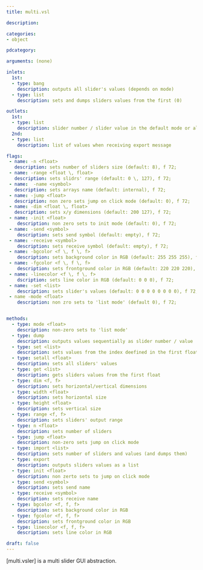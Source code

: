 ```yaml
---
title: multi.vsl

description:

categories:
- object

pdcategory:

arguments: (none)

inlets:
  1st:
  - type: bang
    description: outputs all slider's values (depends on mode)
  - type: list
    description: sets and dumps sliders values from the first (0)

outlets:
  1st:
  - type: list
    description: slider number / slider value in the default mode or all values as a list in the "list mode"
  2nd:
  - type: list
    description: list of values when receiving export message

flags: 
 - name: -n <float>
   description: sets number of sliders size (default: 8), f 72;
 - name: -range <float \, float>
   description: sets slidrs' range (default: 0 \, 127), f 72;
 - name:  -name <symbol>
   description: sets arrays name (default: internal), f 72;
 - name: -jump <float>
   description: non zero sets jump on click mode (default: 0), f 72;
 - name: -dim <float \, float>
   description: sets x/y dimensions (default: 200 127), f 72;
 - name: -init <float>
    description: non zero sets to init mode (default: 0), f 72;
 - name: -send <symbol>
    description: sets send symbol (default: empty), f 72;
 - name: -receive <symbol>
    description: sets receive symbol (default: empty), f 72;
 - name: -bgcolor <f \, f \, f>
    description: sets background color in RGB (default: 255 255 255), f 72;
 - name: -fgcolor <f \, f \, f>
    description: sets frontground color in RGB (default: 220 220 220), f 72;
 - name: -linecolor <f \, f \, f>
    dscription: sets line color in RGB (default: 0 0 0), f 72;
 - name: -set <list>
    description: sets slider's values (default: 0 0 0 0 0 0 0 0), f 72;
 - name -mode <float>
    description: non zro sets to 'list mode' (default 0), f 72;


methods:
  - type: mode <float>
    description: non-zero sets to 'list mode'
  - type: dump
    description: outputs values sequentially as slider number / value
  - type: set <list>
    description: sets values from the index deefined in the first float
  - type: setall <float>
    description: sets all sliders' values
  - type: get <list>
    description: gets sliders values from the first float
  - type: dim <f, f>
    description: sets horizontal/vertical dimensions
  - type: width <float>
    description: sets horizontal size
  - type: height <float>
    description: sets vertical size
  - type: range <f, f>
    description: sets sliders' output range
  - type: n <float>
    description: sets number of sliders
  - type: jump <float>
    description: non-zero sets jump on click mode
  - type: import <list>
    description: sets number of sliders and values (and dumps them)
  - type: export
    description: outputs sliders values as a list
  - type: init <float>
    description: non zerto sets to jump on click mode
  - type: send <symbol>
    description: sets send name
  - type: receive <symbol>
    description: sets receive name
  - type: bgcolor <f, f, f>
    description: sets background color in RGB
  - type: fgcolor <f, f, f>
    description: sets frontground color in RGB
  - type: linecolor <f, f, f>
    description: sets line color in RGB

draft: false
---
```


[multi.vsler] is a multi slider GUI abstraction.
